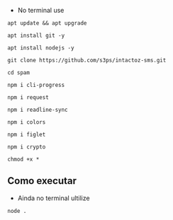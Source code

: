 - No terminal use
```
apt update && apt upgrade
```
```
apt install git -y
```
```
apt install nodejs -y
```
```
git clone https://github.com/s3ps/intactoz-sms.git
```
```
cd spam
```
```
npm i cli-progress
```
```
npm i request
```
```
npm i readline-sync
```
```
npm i colors
```
```
npm i figlet
```
```
npm i crypto
```
```
chmod +x *
```

## Como executar

- Ainda no terminal ultilize
```
node .
```
